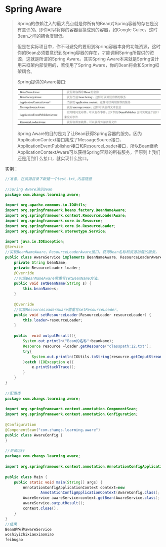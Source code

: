 # Spring Aware

> Spring的依赖注入的最大亮点就是你所有的Bean对Spring容器的存在是没有意识的。即你可以将你的容器替换成别的容器，如Google Guice，这时Bean之间的耦合度很低。
>
> 但是在实际项目中，你不可避免的要用到Spring容器本身的功能资源，这时你的Bean必须要意识到Spring容器的存在，才能调用Spring所提供的资源，这就是所谓的Spring  Aware。其实Spring Aware本来就是Spring设计用来框架内部使用的，若使用了Spring  Aware，你的Bean将会和Spring框架耦合。
>
> Spring提供的Aware接口:
>
> ![Aware 接口](..\imges\Aware接口.jpg)
>
> Spring Aware的目的是为了让Bean获得Spring容器的服务。因为ApplicationContext接口集成了MessageSource接口、ApplicationEventPublisher接口和ResourceLoader接口，所以Bean继承ApplicationContextAware可以获得Spring容器的所有服务，但原则上我们还是用到什么接口，就实现什么接口。

实例：

```java
//准备，在资源目录下新建一个test.txt,内容随意

//Spring Aware演示Bean
package com.zhangs.learning.aware;

import org.apache.commons.io.IOUtils;
import org.springframework.beans.factory.BeanNameAware;
import org.springframework.context.ResourceLoaderAware;
import org.springframework.core.io.Resource;
import org.springframework.core.io.ResourceLoader;
import org.springframework.stereotype.Service;

import java.io.IOException;
@Service
//实现BeanNameAware、ResourceLoaderAware接口，获得Bean名称和资源加载的服务。
public class AwareService implements BeanNameAware, ResourceLoaderAware {
    private String beanName;
    private ResourceLoader loader;
    @Override
    //实现BeanNameAware需重写setBeanName方法。
    public void setBeanName(String s) {
        this.beanName=s;
    }

    @Override
    //实现ResourceLoaderAware需重写setResourceLoader。
    public void setResourceLoader(ResourceLoader resourceLoader) {
        this.loader=resourceLoader;
    }

    public  void outputResult(){
        System.out.println("Bean的名称"+beanName);
        Resource resource =loader.getResource("classpath:12.txt");
        try{
            System.out.println(IOUtils.toString(resource.getInputStream()));
        }catch (IOException e){
            e.printStackTrace();
        }
    }
}

//配置类
package com.zhangs.learning.aware;

import org.springframework.context.annotation.ComponentScan;
import org.springframework.context.annotation.Configuration;

@Configuration
@ComponentScan("com.zhangs.learning.aware")
public class AwareConfig {
}

//测试运行
package com.zhangs.learning.aware;

import org.springframework.context.annotation.AnnotationConfigApplicationContext;

public class Main {
    public static void main(String[] args) {
        AnnotationConfigApplicationContext context=new
                AnnotationConfigApplicationContext(AwareConfig.class);
        AwareService awareService=context.getBean(AwareService.class);
        awareService.outputResult();
        context.close();
    }
}
//结果
Bean的名称awareService
woshiyizhixiaoxiaoniao
feibugao

```


